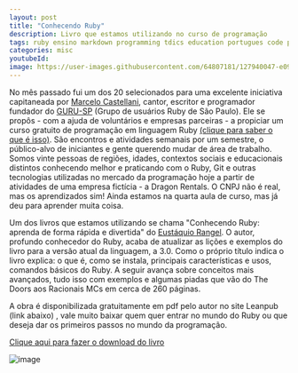 ```yaml
---
layout: post
title: "Conhecendo Ruby"
description: Livro que estamos utilizando no curso de programação
tags: ruby ensino markdown programming tdics education portugues code programacao curso rubyonrails rails
categories: misc
youtubeId:
image: https://user-images.githubusercontent.com/64807181/127940047-e0935efb-2d5c-4b85-bf52-9e0ce142bcb7.png
---
```


No mês passado fui um dos 20 selecionados para uma excelente iniciativa capitaneada por [Marcelo Castellani](https://twitter.com/mfcastellani), cantor, escritor e programador fundador do [GURU-SP](https://www.gurusp.org/) (Grupo de usuários Ruby de São Paulo). Ele se propôs - com a ajuda de voluntários e empresas parceiras - a propiciar um curso gratuito de programação em linguagem Ruby [(clique para saber o que é isso)](https://pt.wikipedia.org/wiki/Ruby_%28linguagem_de_programa%C3%A7%C3%A3o%29). São encontros e atividades semanais por um semestre, o público-alvo de iniciantes e gente querendo mudar de área de trabalho. Somos vinte pessoas de regiões, idades, contextos sociais e educacionais distintos conhecendo melhor e praticando com o Ruby, Git e outras tecnologias utilizadas no mercado da programação hoje a partir de atividades de uma empresa fictícia - a Dragon Rentals. O CNPJ não é real, mas os aprendizados sim! Ainda estamos na quarta aula de curso, mas já deu para aprender muita coisa. 

Um dos livros que estamos utilizando se chama "Conhecendo Ruby: aprenda de forma rápida e divertida" do [Eustáquio Rangel](https://leanpub.com/u/taq). O autor, profundo conhecedor do Ruby, acaba de atualizar as lições e exemplos do livro para a versão atual da linguagem, a 3.0. Como o próprio título indica o livro explica: o que é, como se instala, principais características e usos, comandos básicos do Ruby. A seguir avança sobre conceitos mais avançados, tudo isso com exemplos e algumas piadas que vão do The Doors aos Racionais MCs em cerca de 260 páginas.    

A obra é disponibilizada gratuitamente em pdf pelo autor no site Leanpub (link abaixo) , vale muito baixar quem quer entrar no mundo do Ruby ou que deseja dar os primeiros passos no mundo da programação. 

[Clique aqui para fazer o download do livro](https://leanpub.com/conhecendo-ruby)

![image](https://user-images.githubusercontent.com/64807181/127940047-e0935efb-2d5c-4b85-bf52-9e0ce142bcb7.png)


